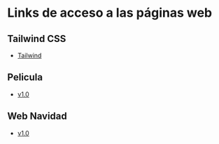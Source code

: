 # Links de acceso a las páginas web

## Tailwind CSS
- [Tailwind](http://sempereluismi.github.io/tailwindcss)
 
## Pelicula

- [v1.0](https://sempereluismi.github.io/pelicula/v1.0/)

## Web Navidad

- [v1.0](https://sempereluismi.github.io/navidad/)
